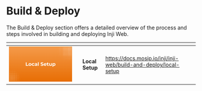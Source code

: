 # Build & Deploy

The Build & Deploy section offers a detailed overview of the process and steps involved in building and deploying Inji Web.



<table data-view="cards"><thead><tr><th></th><th></th><th></th><th data-hidden data-card-target data-type="content-ref"></th></tr></thead><tbody><tr><td><img src="../../.gitbook/assets/Local Setup.png" alt="" data-size="original"></td><td></td><td> <strong>Local Setup</strong></td><td><a href="https://docs.mosip.io/inji/inji-web/build-and-deploy/local-setup">https://docs.mosip.io/inji/inji-web/build-and-deploy/local-setup</a></td></tr></tbody></table>
